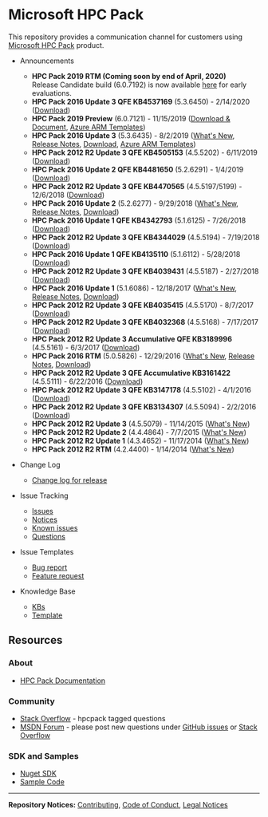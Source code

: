 # Microsoft HPC Pack
This repository provides a communication channel for customers using [Microsoft HPC Pack](https://aka.ms/hpcpack) product.

* Announcements
    * **HPC Pack 2019 RTM (Coming soon by end of April, 2020)**  
    Release Candidate build (6.0.7192) is now available [here](https://nam06.safelinks.protection.outlook.com/?url=https%3A%2F%2Fhpclogs.blob.core.windows.net%2Fprivatebits%2FHPC_Pack_2019_RC_6.0.7192.zip%3Fst%3D2020-04-16T14%253A58%253A00Z%26se%3D2020-05-16T14%253A58%253A00Z%26sp%3Drl%26sv%3D2018-03-28%26sr%3Db%26sig%3DEtdAn9fca1M%252F3Sfep38LGUb1JGuUk8qzpjKBwQ%252FwRCo%253D&data=02%7C01%7CSun.Yutong%40microsoft.com%7C60c8cc92e40e49787b2b08d7e21e5689%7C72f988bf86f141af91ab2d7cd011db47%7C1%7C0%7C637226492275605568&sdata=eEuiWkg62lDV3EmY%2BXygLIbPHH4%2FVaMpn23Mu9TWpQg%3D&reserved=0) for early evaluations.
    * **HPC Pack 2016 Update 3 QFE KB4537169** (5.3.6450) - 2/14/2020 ([Download](https://www.microsoft.com/en-us/download/details.aspx?id=100918))
    * **HPC Pack 2019 Preview** (6.0.7121) - 11/15/2019 ([Download & Document](https://www.microsoft.com/en-us/download/details.aspx?id=100592), [Azure ARM Templates](https://github.com/Azure/hpcpack-template/tree/master/HPCPack2019))
    * **HPC Pack 2016 Update 3** (5.3.6435) - 8/2/2019 ([What's New](https://docs.microsoft.com/en-us/powershell/high-performance-computing/what-s-new-in-hpc-pack-2016-update-3?view=hpc16-ps), [Release Notes](https://docs.microsoft.com/en-us/powershell/high-performance-computing/release-notes-for-hpc-pack-2016-update-3?view=hpc16-ps), [Download](https://www.microsoft.com/en-us/download/details.aspx?id=58506), [Azure ARM Templates](https://github.com/Azure/hpcpack-template-2016))
    * **HPC Pack 2012 R2 Update 3 QFE KB4505153** (4.5.5202) - 6/11/2019 ([Download](https://www.microsoft.com/en-us/download/details.aspx?id=58380))
    * **HPC Pack 2016 Update 2 QFE KB4481650** (5.2.6291) - 1/4/2019 ([Download](https://www.microsoft.com/en-us/download/details.aspx?id=57703))
    * **HPC Pack 2012 R2 Update 3 QFE KB4470565** (4.5.5197/5199) - 12/6/2018 ([Download](https://www.microsoft.com/en-us/download/details.aspx?id=57602))
    * **HPC Pack 2016 Update 2** (5.2.6277) - 9/29/2018 ([What's New](https://docs.microsoft.com/en-us/powershell/high-performance-computing/what-s-new-in-hpc-pack-2016-update-2?view=hpc16-ps), [Release Notes](https://docs.microsoft.com/en-us/powershell/high-performance-computing/release-notes-for-hpc-pack-2016-update-2?view=hpc16-ps), [Download](https://www.microsoft.com/en-us/download/details.aspx?id=57344))
    * **HPC Pack 2016 Update 1 QFE KB4342793** (5.1.6125) - 7/26/2018 ([Download](https://www.microsoft.com/en-us/download/details.aspx?id=57174))
    * **HPC Pack 2012 R2 Update 3 QFE KB4344029** (4.5.5194) - 7/19/2018 ([Download](https://www.microsoft.com/en-us/download/details.aspx?id=57161))
    * **HPC Pack 2016 Update 1 QFE KB4135110** (5.1.6112) - 5/28/2018 ([Download](https://www.microsoft.com/en-us/download/details.aspx?id=57703))
    * **HPC Pack 2012 R2 Update 3 QFE KB4039431** (4.5.5187) - 2/27/2018 ([Download](https://www.microsoft.com/en-us/downlo*ad/details.aspx?id=56614))
    * **HPC Pack 2016 Update 1** (5.1.6086) - 12/18/2017 ([What's New](https://docs.microsoft.com/en-us/powershell/high-performance-computing/what-s-new-in-hpc-pack-2016-update-1?view=hpc16-ps), [Release Notes](https://docs.microsoft.com/en-us/powershell/high-performance-computing/release-notes-for-hpc-pack-2016-update-1?view=hpc16-ps), [Download](https://www.microsoft.com/en-us/download/details.aspx?id=56360))
    * **HPC Pack 2012 R2 Update 3 QFE KB4035415** (4.5.5170) - 8/7/2017 ([Download](https://www.microsoft.com/en-us/download/details.aspx?id=55714))
    * **HPC Pack 2012 R2 Update 3 QFE KB4032368** (4.5.5168) - 7/17/2017 ([Download](https://www.microsoft.com/en-us/download/details.aspx?id=55650))
    * **HPC Pack 2012 R2 Update 3 Accumulative QFE KB3189996** (4.5.5161) - 6/3/2017 ([Download](https://www.microsoft.com/en-us/download/details.aspx?id=54772))
    * **HPC Pack 2016 RTM** (5.0.5826) - 12/29/2016 ([What's New](https://docs.microsoft.com/en-us/powershell/high-performance-computing/what-s-new-in-hpc-pack-2016?view=hpc16-ps), [Release Notes](https://docs.microsoft.com/en-us/powershell/high-performance-computing/release-notes-for-hpc-pack-2016?view=hpc16-ps), [Download](https://www.microsoft.com/en-us/download/details.aspx?id=54507))
    * **HPC Pack 2012 R2 Update 3 QFE Accumulative KB3161422** (4.5.5111) - 6/22/2016 ([Download](https://www.microsoft.com/en-us/download/details.aspx?id=52983))
    * **HPC Pack 2012 R2 Update 3 QFE KB3147178** (4.5.5102) - 4/1/2016 ([Download](https://www.microsoft.com/en-us/download/details.aspx?id=51662))
    * **HPC Pack 2012 R2 Update 3 QFE KB3134307** (4.5.5094) - 2/2/2016 ([Download](https://www.microsoft.com/en-us/download/details.aspx?id=50809))
    * **HPC Pack 2012 R2 Update 3** (4.5.5079) - 11/14/2015 ([What's New](https://docs.microsoft.com/en-us/previous-versions/windows/it-pro/hpc-server-2012-R2-and-2012/mt595796(v=ws.11)))
    * **HPC Pack 2012 R2 Update 2** (4.4.4864) - 7/7/2015 ([What's New](https://docs.microsoft.com/en-us/previous-versions/windows/it-pro/hpc-server-2012-R**2-and-2012/mt269417(v=ws.11)))
    * **HPC Pack 2012 R2 Update 1** (4.3.4652) - 11/17/2014 ([What's New](https://docs.microsoft.com/en-us/previous-versions/windows/it-pro/hpc-server-2012-R2-and-2012/dn864736(v=ws.11)))
    * **HPC Pack 2012 R2 RTM** (4.2.4400) - 1/14/2014 ([What's New](https://docs.microsoft.com/en-us/previous-versions/windows/it-pro/hpc-server-2012-R2-and-2012/dn582020(v=ws.11)))


    

* Change Log
    * [Change log for release](https://github.com/Azure/hpcpack/blob/master/CHANGELOG.md)
* Issue Tracking
    * [Issues](https://github.com/Azure/hpcpack/issues)
    * [Notices](https://github.com/Azure/hpcpack/labels/notice)
    * [Known issues](https://github.com/Azure/hpcpack/labels/known%20issue)
    * [Questions](https://github.com/Azure/hpcpack/labels/question)
* Issue Templates
    * [Bug report](https://github.com/Azure/hpcpack/blob/master/.github/ISSUE_TEMPLATE/bug_report.md)
    * [Feature request](https://github.com/Azure/hpcpack/blob/master/.github/ISSUE_TEMPLATE/feature_request.md)
* Knowledge Base
    * [KBs](https://github.com/Azure/hpcpack/blob/master/kb)
    * [Template](https://github.com/Azure/hpcpack/blob/master/kb/kb_template.md)



## Resources

### About

* [HPC Pack Documentation](https://aka.ms/hpcpack)

### Community

* [Stack Overflow](https://stackoverflow.com/questions/tagged/hpcpack) -  hpcpack tagged questions
* [MSDN Forum](https://social.microsoft.com/Forums/en-US/home?category=windowshpc) -
please post new questions under [GitHub issues](https://github.com/Azure/hpcpack/issues)
or [Stack Overflow](https://stackoverflow.com/questions/tagged/hpcpack)

### SDK and Samples

* [Nuget SDK](https://www.nuget.org/packages/Microsoft.HPC.SDK/)
* [Sample Code](https://github.com/Azure-Samples/hpcpack-samples)

* * *

**Repository Notices:** [Contributing](CONTRIBUTING.md),
[Code of Conduct](CODE_OF_CONDUCT.md), [Legal Notices](LEGAL_NOTICES.md)
